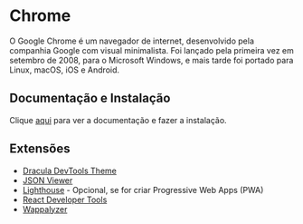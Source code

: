 # Chrome

O Google Chrome é um navegador de internet, desenvolvido pela companhia Google com visual minimalista. Foi lançado pela primeira vez em setembro de 2008, para o Microsoft Windows, e mais tarde foi portado para Linux, macOS, iOS e Android.

## Documentação e Instalação

Clique [aqui](https://www.google.com/chrome) para ver a documentação e fazer a instalação.

## Extensões

- [Dracula DevTools Theme](extensions/dracula-devtools-theme.md)
- [JSON Viewer](extensions/json-viewer.md)
- [Lighthouse](extensions/lighthouse.md) - Opcional, se for criar Progressive Web Apps (PWA)
- [React Developer Tools](extensions/react-developer-tools.md)
- [Wappalyzer](extensions/wappalyzer.md)